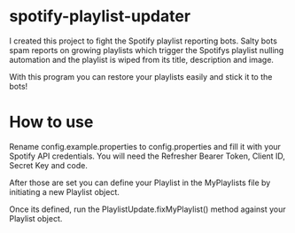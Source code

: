 # spotify-playlist-updater

I created this project to fight the Spotify playlist reporting bots.
Salty bots spam reports on growing playlists which trigger the Spotifys playlist nulling automation and the playlist is wiped from its title, description and image.

With this program you can restore your playlists easily and stick it to the bots!

# How to use
Rename config.example.properties to config.properties and fill it with your Spotify API credentials.
You will need the Refresher Bearer Token, Client ID, Secret Key and code.

After those are set you can define your Playlist in the MyPlaylists file by initiating a new Playlist object.

Once its defined, run the PlaylistUpdate.fixMyPlaylist() method against your Playlist object.
